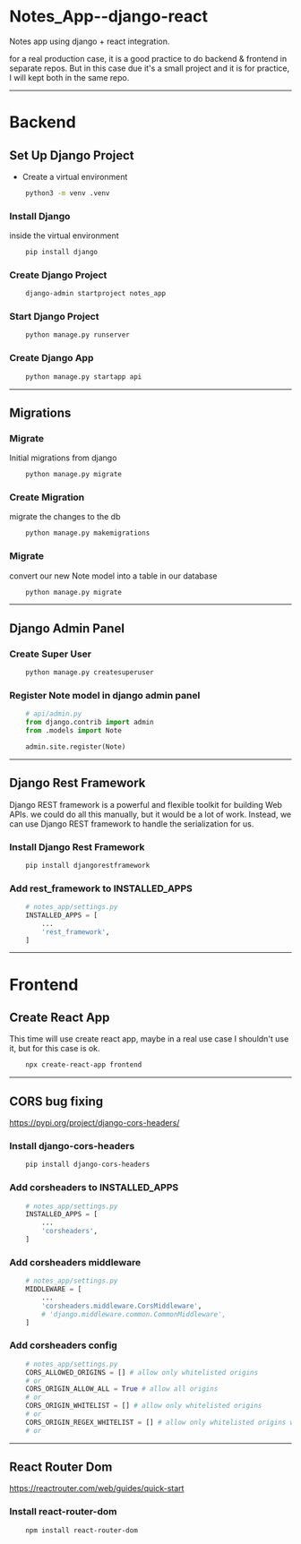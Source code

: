 # Notes_App--django-react
 Notes app using django + react integration.

for a real production case, it is a good practice to do backend & frontend in separate repos.
But in this case due it's a small project and it is for practice, I will kept both in the same repo.

---
# Backend
## Set Up Django Project
- Create a virtual environment
```bash
    python3 -m venv .venv
```

### Install Django
inside the virtual environment
```bash
    pip install django
```

### Create Django Project
```bash
    django-admin startproject notes_app
```

### Start Django Project
```bash
    python manage.py runserver
```

### Create Django App
```bash
    python manage.py startapp api
```

---

## Migrations
### Migrate
Initial migrations from django
```bash
    python manage.py migrate
```

### Create Migration
migrate the changes to the db
```bash
    python manage.py makemigrations
```
### Migrate
convert our new Note model into a table in our database
```bash
    python manage.py migrate
```

---

## Django Admin Panel
### Create Super User
```bash
    python manage.py createsuperuser
```

### Register Note model in django admin panel
```python
    # api/admin.py
    from django.contrib import admin
    from .models import Note

    admin.site.register(Note)
```

---

## Django Rest Framework
Django REST framework is a powerful and flexible toolkit for building Web APIs.
we could do all this manually, but it would be a lot of work. Instead, we can use Django REST framework to handle the serialization for us.
### Install Django Rest Framework
```bash
    pip install djangorestframework
```

### Add rest_framework to INSTALLED_APPS
```python
    # notes_app/settings.py
    INSTALLED_APPS = [
        ...
        'rest_framework',
    ]
```

---

# Frontend
## Create React App
This time will use create react app, maybe in a real use case I shouldn't use it, but for this case is ok.
```bash
    npx create-react-app frontend
```

---

## CORS bug fixing
https://pypi.org/project/django-cors-headers/
### Install django-cors-headers
```bash
    pip install django-cors-headers
```

### Add corsheaders to INSTALLED_APPS
```python
    # notes_app/settings.py
    INSTALLED_APPS = [
        ...
        'corsheaders',
    ]
```

### Add corsheaders middleware
```python
    # notes_app/settings.py
    MIDDLEWARE = [
        ...
        'corsheaders.middleware.CorsMiddleware',
        # 'django.middleware.common.CommonMiddleware',
    ]
```

### Add corsheaders config
```python
    # notes_app/settings.py
    CORS_ALLOWED_ORIGINS = [] # allow only whitelisted origins
    # or
    CORS_ORIGIN_ALLOW_ALL = True # allow all origins
    # or
    CORS_ORIGIN_WHITELIST = [] # allow only whitelisted origins
    # or
    CORS_ORIGIN_REGEX_WHITELIST = [] # allow only whitelisted origins with regex
    # or
```

---

## React Router Dom
https://reactrouter.com/web/guides/quick-start
### Install react-router-dom
```bash
    npm install react-router-dom
```